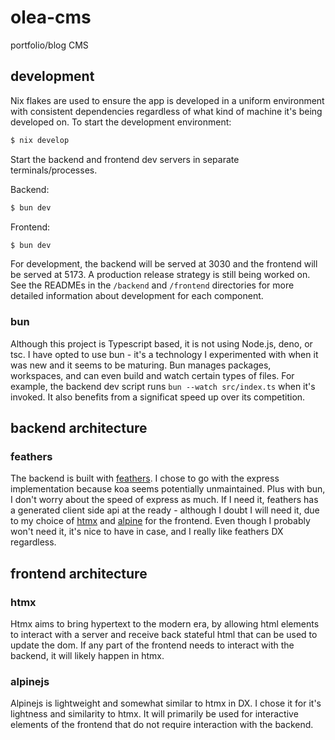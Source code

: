 # olea-cms

portfolio/blog CMS

## development

Nix flakes are used to ensure the app is developed in a uniform environment with consistent dependencies regardless of what kind of machine it's being developed on. To start the development environment:

```bash
$ nix develop
```

Start the backend and frontend dev servers in separate terminals/processes.

Backend:

```bash
$ bun dev
```

Frontend:

```bash
$ bun dev
```

For development, the backend will be served at 3030 and the frontend will be served at 5173. A production release strategy is still being worked on. See the READMEs in the `/backend` and `/frontend` directories for more detailed information about development for each component.

### bun

Although this project is Typescript based, it is not using Node.js, deno, or tsc. I have opted to use bun - it's a technology I experimented with when it was new and it seems to be maturing. Bun manages packages, workspaces, and can even build and watch certain types of files. For example, the backend dev script runs `bun --watch src/index.ts` when it's invoked. It also benefits from a significat speed up over its competition.

## backend architecture

### feathers

The backend is built with [feathers](https://feathersjs.com/). I chose to go with the express implementation because koa seems potentially unmaintained. Plus with bun, I don't worry about the speed of express as much. If I need it, feathers has a generated client side api at the ready - although I doubt I will need it, due to my choice of [htmx](https://htmx.org/) and [alpine](https://alpinejs.dev) for the frontend. Even though I probably won't need it, it's nice to have in case, and I really like feathers DX regardless.

## frontend architecture

### htmx

Htmx aims to bring hypertext to the modern era, by allowing html elements to interact with a server and receive back stateful html that can be used to update the dom. If any part of the frontend needs to interact with the backend, it will likely happen in htmx.

### alpinejs

Alpinejs is lightweight and somewhat similar to htmx in DX. I chose it for it's lightness and similarity to htmx. It will primarily be used for interactive elements of the frontend that do not require interaction with the backend.

